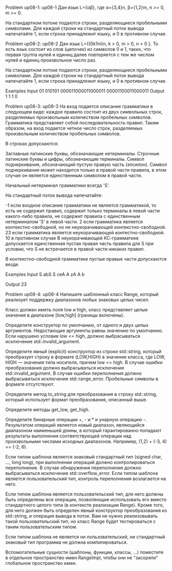 Problem up08-1: up08-1
Дан язык L={αβ}, где α={3,4}n, β={1,2}m, n >= 0, m >= 0.

На стандартном потоке подаются строки, разделяющиеся пробельными символами. Для каждой строки на стандартный поток вывода напечатайте 1, если строка принадлежит языку, и 0 в противном случае.



Problem up08-2: up08-2
Дан язык L={(0k1m)n, k > 0, m > 0, n > 0 }. То есть язык состоит из слов (цепочек) из символов 0 и 1, таких, что первая группа нулей и единиц далее повторяется с тем же числом нулей и единиц произвольное число раз.

На стандартном потоке подаются строки, разделяющиеся пробельными символами. Для каждой строки на стандартный поток вывода напечатайте 1, если строка принадлежит языку, и 0 в противном случае.

Examples
Input
01
010101
000011000011000011 00001100011000011
Output
1
1
1
0



Problem up08-3: up08-3
На вход подается описание грамматики в следующем виде: каждое правило состоит из двух символьных строк, разделяемых произвольным количеством пробельных символов. Грамматика представляет собой последовательность правил. Таким образом, на вход подается четное число строк, разделяемых произвольным количеством пробельных символов.

В строках допускаются:

Заглавные латинские буквы, обозначающие нетерминалы.
Строчные латинские буквы и цифры, обозначающие терминалы.
Символ подчеркивания, обозначающий пустую правую часть (эпсилон).
Символ подчеркивания может находится только в правой части правила, в этом случае он является единственным символом в правой части.

Начальный нетерминал грамматики всегда 'S'.

На стандартный поток вывода напечатайте:

-1 если входное описание грамматики не является грамматикой, то есть не содержит правил, содержит только терминалы в левой части какого-либо правила, не содержит правила с единственным нетерминалом 'S' в левой части.
2 если грамматика является контекстно-свободной, но не неукорачивающей контекстно-свободной.
23 если грамматика является неукорачивающей контестно-свободной.
10 в противном случае
В неукорачивающей КС-грамматике допускается единственная пустая правая часть правила для S при условии, что S не встречается в правой части никаких правил.

В контекстно-свободной грамматике пустые правые части допускаются везде.

Examples
Input
S abS
S ceA
A zA
A b
      
Output
23


Problem up08-4: up08-4
Напишите шаблонный класс Range, который реализует поддержку диапазонов любых знаковых целых чисел.

Класс должен иметь поля low и high, класс представляет целые значения в диапазоне [low,high] (границы включены).

Определите конструктор по умолчанию, от одного и двух целых аргументов. Недостающие аргументы равны значению по умолчанию. Если нарушено условие low <= high, должно выбрасываться исключение std::invalid_argument.

Определите явный (explicit) конструктор из строки std::string, который преобразует строку в формате (LOW,HIGH) в значение класса, где LOW, HIGH — значения типа носителя, причем low <= high. В случае ошибки преобразования должно выбрасываться исключение std::invalid_argument. В случае ошибки переполнения должно выбрасываться исключение std::range_error. Пробельные символы в формате отсутствуют.

Определите метод to_string для преобразования в строку std::string, который использует формат преобразования, описанный выше.

Определите методы get_low, get_high.

Определите бинарные операции +, - и * и унарную операцию -. Результатом операций является новый диапазон, являющийся диапазоном наименьшей длины, в который гарантированно попадают результаты выполнения соответствующей операции над произвольными числами исходных диапазонов. Например, (1,2) + (-3, 4) == (-2, 6).

Если типом шаблона является знаковый стандартный тип (signed char, ..., long long), при выполнении операций должно контролироваться переполнение. В случае обнаружения переполнения должно выбрасываться исключение std::overflow_error. Если типом шаблона является пользовательский тип, контроль переполнения возлагается на него.

Если типом шаблона является пользовательский тип, для него должны быть определены все операции, позволяющие использовать его вместо стандартного целого типа (в контексте реализации Range). Кроме того, для него должен быть определен явный конструктор преобразования из std::string, и операция вывода в поток. Вам не нужно реализовывать такой пользовательский тип, но класс Range будет тестироваться с таким пользовательским типом.

Если типом шаблона не является ни пользовательский, ни стандартный знаковый тип программа не должна компилироваться.

Вспомогательные сущности (шаблоны, функции, классы, ...) поместите в отдельное пространство имен RangeImpl, чтобы они не "засоряли" глобальное пространство имен.
